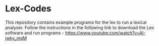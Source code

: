 # Lex-Codes

This repository contains example programs for the lex to run a lexical analyser.
Follow the instructions in the following link to download the Lex software and run programs - https://www.youtube.com/watch?v=AI-jwky_mqM 
